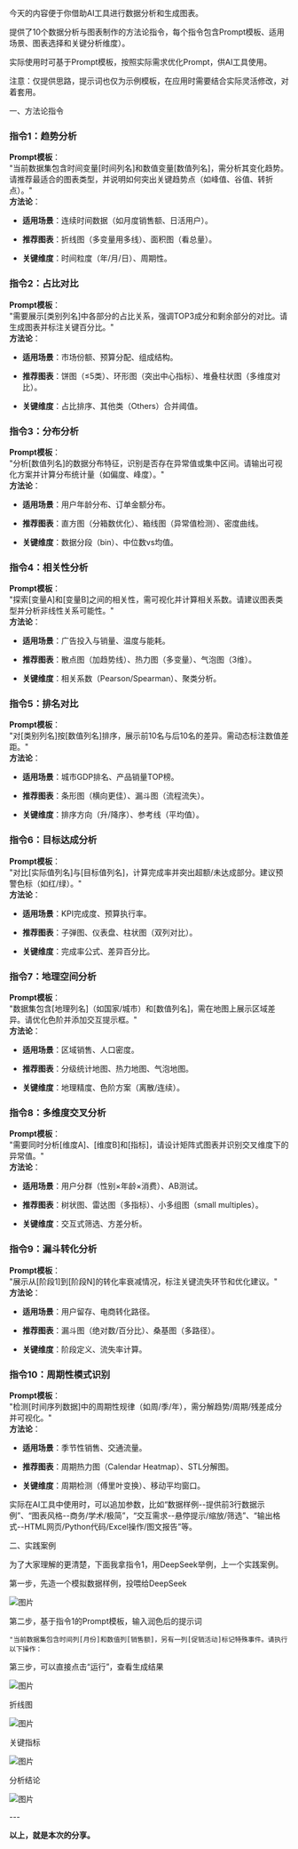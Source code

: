 

今天的内容便于你借助AI工具进行数据分析和生成图表。

提供了10个数据分析与图表制作的方法论指令，每个指令包含Prompt模板、适用场景、图表选择和关键分析维度）。

实际使用时可基于Prompt模板，按照实际需求优化Prompt，供AI工具使用。

注意：仅提供思路，提示词也仅为示例模板，在应用时需要结合实际灵活修改，对着套用。

一、方法论指令

### **指令1：趋势分析**

**Prompt模板**：  
"当前数据集包含时间变量[时间列名]和数值变量[数值列名]，需分析其变化趋势。请推荐最适合的图表类型，并说明如何突出关键趋势点（如峰值、谷值、转折点）。"  
**方法论**：

- **适用场景**：连续时间数据（如月度销售额、日活用户）。
    
- **推荐图表**：折线图（多变量用多线）、面积图（看总量）。
    
- **关键维度**：时间粒度（年/月/日）、周期性。
    
      
    

### **指令2：占比对比**

**Prompt模板**：  
"需要展示[类别列名]中各部分的占比关系，强调TOP3成分和剩余部分的对比。请生成图表并标注关键百分比。"  
**方法论**：

- **适用场景**：市场份额、预算分配、组成结构。
    
- **推荐图表**：饼图（≤5类）、环形图（突出中心指标）、堆叠柱状图（多维度对比）。
    
- **关键维度**：占比排序、其他类（Others）合并阈值。
    
      
    

### **指令3：分布分析**

**Prompt模板**：  
"分析[数值列名]的数据分布特征，识别是否存在异常值或集中区间。请输出可视化方案并计算分布统计量（如偏度、峰度）。"  
**方法论**：

- **适用场景**：用户年龄分布、订单金额分布。
    
- **推荐图表**：直方图（分箱数优化）、箱线图（异常值检测）、密度曲线。
    
- **关键维度**：数据分段（bin）、中位数vs均值。
    

  

### **指令4：相关性分析**

**Prompt模板**：  
"探索[变量A]和[变量B]之间的相关性，需可视化并计算相关系数。请建议图表类型并分析非线性关系可能性。"  
**方法论**：

- **适用场景**：广告投入与销量、温度与能耗。
    
- **推荐图表**：散点图（加趋势线）、热力图（多变量）、气泡图（3维）。
    
- **关键维度**：相关系数（Pearson/Spearman）、聚类分析。
    

  

### **指令5：排名对比**

**Prompt模板**：  
"对[类别列名]按[数值列名]排序，展示前10名与后10名的差异。需动态标注数值差距。"  
**方法论**：

- **适用场景**：城市GDP排名、产品销量TOP榜。
    
- **推荐图表**：条形图（横向更佳）、漏斗图（流程流失）。
    
- **关键维度**：排序方向（升/降序）、参考线（平均值）。
    

  

### **指令6：目标达成分析**

**Prompt模板**：  
"对比[实际值列名]与[目标值列名]，计算完成率并突出超额/未达成部分。建议预警色标（如红/绿）。"  
**方法论**：

- **适用场景**：KPI完成度、预算执行率。
    
- **推荐图表**：子弹图、仪表盘、柱状图（双列对比）。
    
- **关键维度**：完成率公式、差异百分比。
    

  

### **指令7：地理空间分析**

**Prompt模板**：  
"数据集包含[地理列名]（如国家/城市）和[数值列名]，需在地图上展示区域差异。请优化色阶并添加交互提示框。"  
**方法论**：

- **适用场景**：区域销售、人口密度。
    
- **推荐图表**：分级统计地图、热力地图、气泡地图。
    
- **关键维度**：地理精度、色阶方案（离散/连续）。
    

  

### **指令8：多维度交叉分析**

**Prompt模板**：  
"需要同时分析[维度A]、[维度B]和[指标]，请设计矩阵式图表并识别交叉维度下的异常值。"  
**方法论**：

- **适用场景**：用户分群（性别×年龄×消费）、AB测试。
    
- **推荐图表**：树状图、雷达图（多指标）、小多组图（small multiples）。
    
- **关键维度**：交互式筛选、方差分析。
    

  

### **指令9：漏斗转化分析**

**Prompt模板**：  
"展示从[阶段1]到[阶段N]的转化率衰减情况，标注关键流失环节和优化建议。"  
**方法论**：

- **适用场景**：用户留存、电商转化路径。
    
- **推荐图表**：漏斗图（绝对数/百分比）、桑基图（多路径）。
    
- **关键维度**：阶段定义、流失率计算。
    

  

### **指令10：周期性模式识别**

**Prompt模板**：  
"检测[时间序列数据]中的周期性规律（如周/季/年），需分解趋势/周期/残差成分并可视化。"  
**方法论**：

- **适用场景**：季节性销售、交通流量。
    
- **推荐图表**：周期热力图（Calendar Heatmap）、STL分解图。
    
- **关键维度**：周期检测（傅里叶变换）、移动平均窗口。
    

  

实际在AI工具中使用时，可以追加参数，比如“数据样例--提供前3行数据示例”、“图表风格--商务/学术/极简”，“交互需求--悬停提示/缩放/筛选”、“输出格式--HTML网页/Python代码/Excel操作/图文报告”等。

二、实践案例

为了大家理解的更清楚，下面我拿指令1，用DeepSeek举例，上一个实践案例。

第一步，先造一个模拟数据样例，投喂给DeepSeek

![图片](https://mmbiz.qpic.cn/mmbiz_png/L0yVDfsCUibPsmB1QrvKaPjPVRqCBreaVp6A5dj1YOibjNvUsGAeFGy5L4mDia2QUd8fybbUZdGhrDhSAWvoJoS3g/640?wx_fmt=png&from=appmsg&randomid=8kki9ape&watermark=1&tp=webp&wxfrom=5&wx_lazy=1)

第二步，基于指令1的Prompt模板，输入润色后的提示词

```
"当前数据集包含时间列[月份]和数值列[销售额]，另有一列[促销活动]标记特殊事件。请执行以下操作：
```

第三步，可以直接点击“运行”，查看生成结果

![图片](https://mmbiz.qpic.cn/mmbiz_png/L0yVDfsCUibPsmB1QrvKaPjPVRqCBreaVT4bJ73Hpwict9Ghmg71GSsUnT1QWZhicoRRTdAicCh9fGB0iaKYvQSmlqQ/640?wx_fmt=png&from=appmsg&randomid=35zuzt6w&watermark=1&tp=webp&wxfrom=5&wx_lazy=1)

折线图

![图片](https://mmbiz.qpic.cn/mmbiz_png/L0yVDfsCUibPsmB1QrvKaPjPVRqCBreaVNP2kQibXCEVLxUiaJ08X26R60adWxb3t3oK20ZXV0egicmpGP37xpforg/640?wx_fmt=png&from=appmsg&randomid=3tbjkazy&watermark=1&tp=webp&wxfrom=5&wx_lazy=1)

关键指标

![图片](https://mmbiz.qpic.cn/mmbiz_png/L0yVDfsCUibPsmB1QrvKaPjPVRqCBreaVMwWXNpxCZIibXlqeYBSticibMQNKLm0P9Lw3sqw8x3ZaIaD1OiaJ0KkVug/640?wx_fmt=png&from=appmsg&randomid=qgd9ucty&watermark=1&tp=webp&wxfrom=5&wx_lazy=1)

分析结论

![图片](https://mmbiz.qpic.cn/mmbiz_png/L0yVDfsCUibPsmB1QrvKaPjPVRqCBreaVJbTg4joQ3zwCia2zCreMCtnrsKrrsPlgQ26g7lpAdedwhmpplRDn24g/640?wx_fmt=png&from=appmsg&randomid=3bgaqu4h&watermark=1&tp=webp&wxfrom=5&wx_lazy=1)

---  

**以上，就是本次的分享。**
